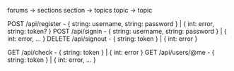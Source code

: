 forums -> sections
section -> topics
topic -> topic


POST /api/register - { string: username, string: password } | { int: error, string: token? }
POST /api/signin - { string: username, string: password } | { int: error, ... }
DELETE /api/signout - { string: token } | { int: error }
<!-- checks if token has not expired -->
GET /api/check - { string: token } | { int: error }
GET /api/users/@me - { string: token } | { int: error, ... }